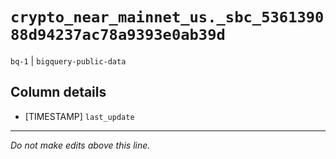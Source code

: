 # `crypto_near_mainnet_us._sbc_536139088d94237ac78a9393e0ab39d`
`bq-1` | `bigquery-public-data`

## Column details
* [TIMESTAMP] `last_update`

-------------------------------------------------------------------------------
*Do not make edits above this line.*

